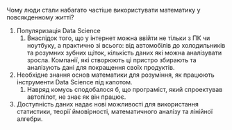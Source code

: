 Чому люди стали набагато частіше використувати математику у повсякденному житті?

1. Популяризація Data Science
	1. Внаслідок того, що у інтернет можна ввійти не тільки з ПК чи ноутбуку, а практично зі всього: від автомобілів до холодильників та розумних зубних щіток, кількість даних які можна аналізувати зросла. Компанії, які створюють ці пристро збирають та аналізують дані для покращення своїх продуктів.
2. Необхідне знання основ математики для розуміння, як працюють інструменти Data Science під капотом.
	1. Навряд комусь сподобалося б, що програміст, який спроектував автопілот, не знає як він працює.
3. Доступність даних надає нові можливості для використання статистики, теорії ймовірності, математичного аналізу та лінійної алгебри.
